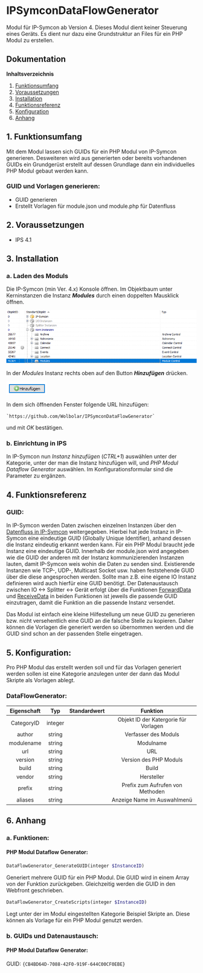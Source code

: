 # IPSymconDataFlowGenerator

Modul für IP-Symcon ab Version 4. Dieses Modul dient keiner Steuerung eines Geräts. Es dient nur dazu eine Grundstruktur an Files für ein PHP Modul zu erstellen.

## Dokumentation

**Inhaltsverzeichnis**

1. [Funktionsumfang](#1-funktionsumfang)  
2. [Voraussetzungen](#2-voraussetzungen)  
3. [Installation](#3-installation)  
4. [Funktionsreferenz](#4-funktionsreferenz)
5. [Konfiguration](#5-konfiguartion)  
6. [Anhang](#6-anhang)  

## 1. Funktionsumfang

Mit dem Modul lassen sich GUIDs für ein PHP Modul von IP-Symcon generieren. Desweiteren wird aus generierten oder bereits vorhandenen GUIDs ein Grundgerüst erstellt auf dessen Grundlage dann ein individuelles PHP Modul gebaut werden kann. 

### GUID und Vorlagen generieren:  

 - GUID generieren
 - Erstellt Vorlagen für module.json und module.php für Datenfluss
  

## 2. Voraussetzungen

 - IPS 4.1

## 3. Installation

### a. Laden des Moduls


Die IP-Symcon (min Ver. 4.x) Konsole öffnen. Im Objektbaum unter Kerninstanzen die Instanz __*Modules*__ durch einen doppelten Mausklick öffnen.

![Modules](docs/Modules.png?raw=true "Modules")

In der _Modules_ Instanz rechts oben auf den Button __*Hinzufügen*__ drücken.

![Modules](docs/Hinzufuegen.png?raw=true "Hinzufügen")
 
In dem sich öffnenden Fenster folgende URL hinzufügen:

	
    `https://github.com/Wolbolar/IPSymconDataFlowGenerator`  
    
und mit _OK_ bestätigen.    
    
### b. Einrichtung in IPS

In IP-Symcon nun _Instanz hinzufügen_ (_CTRL+1_) auswählen unter der Kategorie, unter der man die Instanz hinzufügen will, und _PHP Modul Dataflow Generator_ auswählen.
Im Konfigurationsformular sind die Parameter zu ergänzen. 


## 4. Funktionsreferenz

### GUID:

In IP-Symcon werden Daten zwischen einzelnen Instanzen über den [Datenfluss in IP-Symcon](https://www.symcon.de/service/dokumentation/entwicklerbereich/sdk-tools/sdk-php/datenfluss/) weitergegeben. 
Hierbei hat jede Instanz in IP-Symcon eine eindeutige GUID (Globally Unique Identifier), anhand dessen die Instanz eindeutig erkannt werden kann. Für ein PHP Modul braucht jede Instanz eine eindeutige GUID.
Innerhalb der module.json wird angegeben wie die GUID der anderen mit der Instanz kommunizierenden Instanzen lauten, damit IP-Symcon weis wohin die Daten zu senden sind.
Existierende Instanzen wie TCP-, UDP-, Multicast Socket usw. haben feststehende GUID über die diese angesprochen werden. Sollte man z.B. eine eigene IO Instanz definieren wird auch hierfür eine GUID benötigt.
Der Datenaustausch zwischen IO <-> Splitter <-> Gerät erfolgt über die Funktionen [ForwardData](https://www.symcon.de/service/dokumentation/entwicklerbereich/sdk-tools/sdk-php/module/forwarddata/) und [ReceiveData](https://www.symcon.de/service/dokumentation/entwicklerbereich/sdk-tools/sdk-php/module/receivedata/) in beiden
Funktionen ist jeweils die passende GUID einzutragen, damit die Funktion an die passende Instanz versendet.

Das Modul ist einfach eine kleine Hilfestellung um neue GUID zu generieren bzw. nicht versehentlich eine GUID an die falsche Stelle zu kopieren. Daher können die Vorlagen die generiert werden so übernommen werden und die GUID sind schon an der passenden Stelle eingetragen.


## 5. Konfiguration:

Pro PHP Modul das erstellt werden soll und für das Vorlagen generiert werden sollen ist eine Kategorie anzulegen unter der dann das Modul Skripte als Vorlagen ablegt.

### DataFlowGenerator:

| Eigenschaft | Typ     | Standardwert | Funktion                                  |
| :---------: | :-----: | :----------: | :---------------------------------------: |
| CategoryID  | integer |              | Objekt ID der Katergorie für Vorlagen     |
| author      | string  |              | Verfasser des Moduls                      |
| modulename  | string  |              | Modulname                                 |
| url         | string  |              | URL                                       |
| version     | string  |              | Version des PHP Moduls                    |
| build       | string  |              | Build                                     |
| vendor      | string  |              | Hersteller                                |
| prefix      | string  |              | Prefix zum Aufrufen von Methoden          |
| aliases     | string  |              | Anzeige Name im Auswahlmenü               |






## 6. Anhang

###  a. Funktionen:

#### PHP Modul Dataflow Generator:

```php
DataFlowGenerator_GenerateGUID(integer $InstanceID)
```

Generiert mehrere GUID für ein PHP Modul. Die GUID wird in einem Array von der Funktion zurückgeben. Gleichzeitig werden die GUID in den Webfront geschrieben.

```php
DataFlowGenerator_CreateScripts(integer $InstanceID)
```

Legt unter der im Modul eingestellten Kategorie Beispiel Skripte an. Diese können als Vorlage für ein PHP Modul genutzt werden.


###  b. GUIDs und Datenaustausch:

#### PHP Modul Dataflow Generator:

GUID: `{CB4BD64D-7088-42F0-919F-644C00CF0EBE}` 




